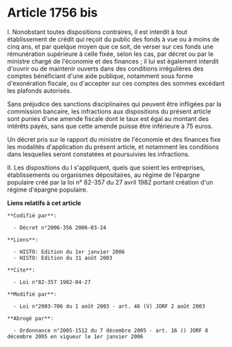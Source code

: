 # Article 1756 bis

I. Nonobstant toutes dispositions contraires, il est interdit à tout établissement de crédit qui reçoit du public des fonds à
vue ou à moins de cinq ans, et par quelque moyen que ce soit, de verser sur ces fonds une rémunération supérieure à celle
fixée, selon les cas, par décret ou par le ministre chargé de l'économie et des finances ; il lui est également interdit
d'ouvrir ou de maintenir ouverts dans des conditions irrégulières des comptes bénéficiant d'une aide publique, notamment sous
forme d'exonération fiscale, ou d'accepter sur ces comptes des sommes excédant les plafonds autorisés.

Sans préjudice des sanctions disciplinaires qui peuvent être infligées par la commission bancaire, les infractions aux
dispositions du présent article sont punies d'une amende fiscale dont le taux est égal au montant des intérêts payés, sans
que cette amende puisse être inférieure à 75 euros.

Un décret pris sur le rapport du ministre de l'économie et des finances fixe les modalités d'application du présent article,
et notamment les conditions dans lesquelles seront constatées et poursuivies les infractions.

II. Les dispositions du I s'appliquent, quels que soient les entreprises, établissements ou organismes dépositaires, au
régime de l'épargne populaire créé par la loi n° 82-357 du 27 avril 1982 portant création d'un régime d'épargne populaire.

**Liens relatifs à cet article**

	**Codifié par**:

	  - Décret n°2006-356 2006-03-24

	**Liens**:

	  - HISTO: Edition du 1er janvier 2006
	  - HISTO: Edition du 31 août 2003

	**Cite**:

	  - Loi n°82-357 1982-04-27

	**Modifié par**:

	  - Loi n°2003-706 du 1 août 2003 - art. 46 (V) JORF 2 août 2003

	**Abrogé par**:

	  - Ordonnance n°2005-1512 du 7 décembre 2005 - art. 16 () JORF 8 décembre 2005 en vigueur le 1er janvier 2006
